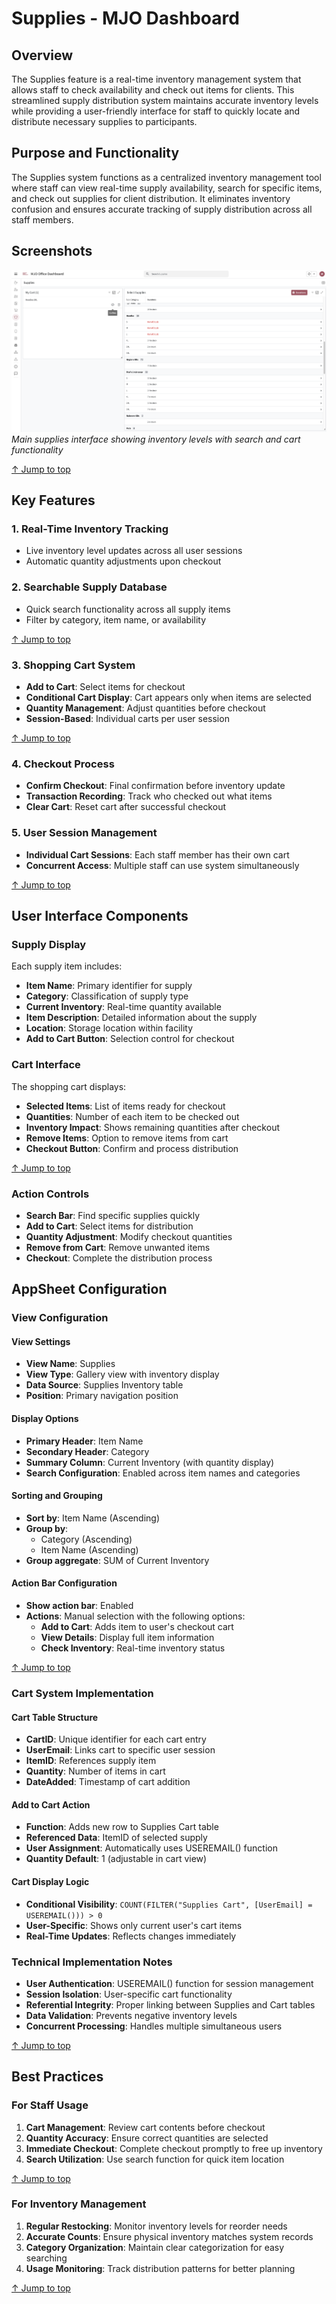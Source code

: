 # Supplies - MJO Dashboard



## Overview

The Supplies feature is a real-time inventory management system that allows staff to check availability and check out items for clients. This streamlined supply distribution system maintains accurate inventory levels while providing a user-friendly interface for staff to quickly locate and distribute necessary supplies to participants.


## Purpose and Functionality

The Supplies system functions as a centralized inventory management tool where staff can view real-time supply availability, search for specific items, and check out supplies for client distribution. It eliminates inventory confusion and ensures accurate tracking of supply distribution across all staff members.

## Screenshots

![Supplies Main View](../images/supplies.png)
*Main supplies interface showing inventory levels with search and cart functionality*

[↑ Jump to top](#table-of-contents)

## Key Features

### 1. **Real-Time Inventory Tracking**
- Live inventory level updates across all user sessions
- Automatic quantity adjustments upon checkout

### 2. **Searchable Supply Database**
- Quick search functionality across all supply items
- Filter by category, item name, or availability

[↑ Jump to top](#table-of-contents)

### 3. **Shopping Cart System**
- **Add to Cart**: Select items for checkout
- **Conditional Cart Display**: Cart appears only when items are selected
- **Quantity Management**: Adjust quantities before checkout
- **Session-Based**: Individual carts per user session

[↑ Jump to top](#table-of-contents)

### 4. **Checkout Process**
- **Confirm Checkout**: Final confirmation before inventory update
- **Transaction Recording**: Track who checked out what items
- **Clear Cart**: Reset cart after successful checkout


### 5. **User Session Management**
- **Individual Cart Sessions**: Each staff member has their own cart
- **Concurrent Access**: Multiple staff can use system simultaneously

[↑ Jump to top](#table-of-contents)

## User Interface Components

### Supply Display
Each supply item includes:
- **Item Name**: Primary identifier for supply
- **Category**: Classification of supply type
- **Current Inventory**: Real-time quantity available
- **Item Description**: Detailed information about the supply
- **Location**: Storage location within facility
- **Add to Cart Button**: Selection control for checkout

### Cart Interface
The shopping cart displays:
- **Selected Items**: List of items ready for checkout
- **Quantities**: Number of each item to be checked out
- **Inventory Impact**: Shows remaining quantities after checkout
- **Remove Items**: Option to remove items from cart
- **Checkout Button**: Confirm and process distribution

[↑ Jump to top](#table-of-contents)

### Action Controls
- **Search Bar**: Find specific supplies quickly
- **Add to Cart**: Select items for distribution
- **Quantity Adjustment**: Modify checkout quantities
- **Remove from Cart**: Remove unwanted items
- **Checkout**: Complete the distribution process


## AppSheet Configuration

### View Configuration

#### View Settings
- **View Name**: Supplies
- **View Type**: Gallery view with inventory display
- **Data Source**: Supplies Inventory table
- **Position**: Primary navigation position

#### Display Options
- **Primary Header**: Item Name
- **Secondary Header**: Category
- **Summary Column**: Current Inventory (with quantity display)
- **Search Configuration**: Enabled across item names and categories

#### Sorting and Grouping
- **Sort by**: Item Name (Ascending)
- **Group by**: 
  - Category (Ascending)
  - Item Name (Ascending)
- **Group aggregate**: SUM of Current Inventory

#### Action Bar Configuration
- **Show action bar**: Enabled
- **Actions**: Manual selection with the following options:
  - **Add to Cart**: Adds item to user's checkout cart
  - **View Details**: Display full item information
  - **Check Inventory**: Real-time inventory status

[↑ Jump to top](#table-of-contents)

### Cart System Implementation

#### Cart Table Structure
- **CartID**: Unique identifier for each cart entry
- **UserEmail**: Links cart to specific user session
- **ItemID**: References supply item
- **Quantity**: Number of items in cart
- **DateAdded**: Timestamp of cart addition

#### Add to Cart Action
- **Function**: Adds new row to Supplies Cart table
- **Referenced Data**: ItemID of selected supply
- **User Assignment**: Automatically uses USEREMAIL() function
- **Quantity Default**: 1 (adjustable in cart view)

#### Cart Display Logic
- **Conditional Visibility**: `COUNT(FILTER("Supplies Cart", [UserEmail] = USEREMAIL())) > 0`
- **User-Specific**: Shows only current user's cart items
- **Real-Time Updates**: Reflects changes immediately


### Technical Implementation Notes
- **User Authentication**: USEREMAIL() function for session management
- **Session Isolation**: User-specific cart functionality
- **Referential Integrity**: Proper linking between Supplies and Cart tables
- **Data Validation**: Prevents negative inventory levels
- **Concurrent Processing**: Handles multiple simultaneous users

[↑ Jump to top](#table-of-contents)

## Best Practices

### For Staff Usage
1. **Cart Management**: Review cart contents before checkout
2. **Quantity Accuracy**: Ensure correct quantities are selected
3. **Immediate Checkout**: Complete checkout promptly to free up inventory
4. **Search Utilization**: Use search function for quick item location

[↑ Jump to top](#table-of-contents)

### For Inventory Management
1. **Regular Restocking**: Monitor inventory levels for reorder needs
2. **Accurate Counts**: Ensure physical inventory matches system records
3. **Category Organization**: Maintain clear categorization for easy searching
4. **Usage Monitoring**: Track distribution patterns for better planning

[↑ Jump to top](#table-of-contents)
